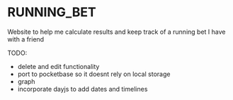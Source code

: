 # RUNNING_BET
Website to help me calculate results and keep track of a running bet I have with a friend

TODO:
- delete and edit functionality
- port to pocketbase so it doesnt rely on local storage
- graph
- incorporate dayjs to add dates and timelines
